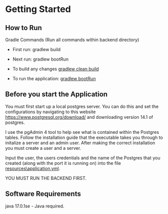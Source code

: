 # Getting Started

## How to Run
Gradle Commands (Run all commands within backend directory)

* First run: gradlew build
* Next run: gradlew bootRun

* To build any changes [gradlew clean build]()
* To run the application: [gradlew bootRun]()

## Before you start the Application
You must first start up a local postgres server. You can do this and set the configurations by 
navigating to this website https://www.postgresql.org/download/ and downloading version 14.1 of
postgres. 

I use the pgAdmin 4 tool to help see what is contained within the Postgres tables. Follow the
installation guide that the executable takes you through to initalize a server and an admin user.
After making the correct installation you must create a user and a server. 

Input the user, the users credentials and the name of the Postgres that you created (along with the port it is running on)
into the file [resources\application.yml](). 

YOU MUST RUN THE BACKEND FIRST.

## Software Requirements
java 17.0.1se - Java required.
